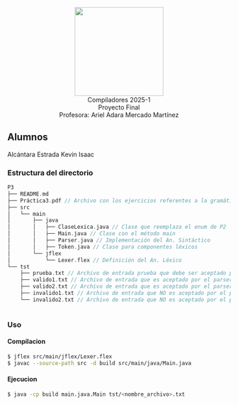 <p  align="center">
  <img  width="200"  src="https://www.fciencias.unam.mx/sites/default/files/logoFC_2.png"  alt="">  <br>Compiladores  2025-1 <br>
  Proyecto Final <br> Profesora: Ariel Adara Mercado Martínez
</p>

## Alumnos
Alcántara Estrada Kevin Isaac



### Estructura del directorio
```c++
P3
├── README.md
├── Práctica3.pdf // Archivo con los ejercicios referentes a la gramática y su justificación
├── src
│   └── main
│       ├── java
│       │   ├── ClaseLexica.java // Clase que reemplaza el enum de P2
│       │   ├── Main.java // Clase con el método main
│       │   ├── Parser.java // Implementación del An. Sintáctico
│       │   ├── Token.java // Clase para componentes léxicos
│       └── jflex
│           └── Lexer.flex // Definición del An. Léxico
└── tst
    ├── prueba.txt // Archivo de entrada prueba que debe ser aceptado por el parser
    ├── valido1.txt // Archivo de entrada que es aceptado por el parser
    ├── valido2.txt // Archivo de entrada que es aceptado por el parser
    ├── invalido1.txt // Archivo de entrada que NO es aceptado por el parser
    └── invalido2.txt // Archivo de entrada que NO es aceptado por el parser
   

```

### Uso

#### Compilacion

```bash
$ jflex src/main/jflex/Lexer.flex
$ javac --source-path src -d build src/main/java/Main.java
```

#### Ejecucion

```bash
$ java -cp build main.java.Main tst/<nombre_archivo>.txt
```


